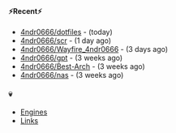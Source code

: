 #### ⚡Recent⚡

- [4ndr0666/dotfiles](https://github.com/4ndr0666/dotfiles) - (today)
- [4ndr0666/scr](https://github.com/4ndr0666/scr) - (1 day ago)
- [4ndr0666/Wayfire_4ndr0666](https://github.com/4ndr0666/Wayfire_4ndr0666) - (3 days ago)
- [4ndr0666/gpt](https://github.com/4ndr0666/gpt) - (3 weeks ago)
- [4ndr0666/Best-Arch](https://github.com/4ndr0666/Best-Arch) - (3 weeks ago)
- [4ndr0666/nas](https://github.com/4ndr0666/nas) - (3 weeks ago)

#### 💀
- [Engines](https://github.com/hoothin/SearchJumper/discussions/73)
- [Links](https://github.com/4ndr0666/Links/blob/main/README.md)

